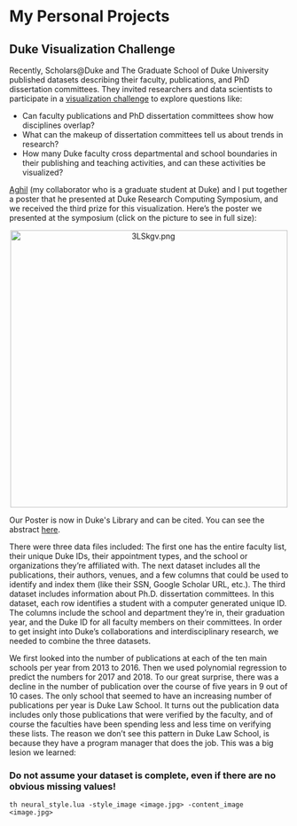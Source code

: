 # My Personal Projects
## Duke Visualization Challenge

Recently, Scholars@Duke and The Graduate School of Duke University published datasets describing their faculty, publications, and PhD dissertation committees. They invited researchers and data scientists to participate in a [visualization challenge](https://rc.duke.edu/scholars-vis-challenge/) to explore questions like:

- Can faculty publications and PhD dissertation committees show how disciplines overlap?
- What can the makeup of dissertation committees tell us about trends in research?
- How many Duke faculty cross departmental and school boundaries in their publishing and teaching activities, and can these activities be visualized?
 
[Aghil](https://github.com/AghilZadeh) (my collaborator who is a graduate student at Duke) and I put together a poster that he presented at Duke Research Computing Symposium, and we received the third prize for this visualization. Here’s the poster we presented at the symposium (click on the picture to see in full size): 

<div align="center">
<img src="https://vgy.me/3LSkgv.png" alt="3LSkgv.png" height="500px">
</div> 


Our Poster is now in Duke's Library and can be cited. You can see the abstract [here](http://hdl.handle.net/10161/16026/).
 
There were three data files included: The first one has the entire faculty list, their unique Duke IDs, their appointment types, and the school or organizations they’re affiliated with. The next dataset includes all the publications, their authors, venues, and a few columns that could be used to identify and index them (like their SSN, Google Scholar URL, etc.). The third dataset includes information about Ph.D. dissertation committees. In this dataset, each row identifies a student with a computer generated unique ID. The columns include the school and department they’re in, their graduation year, and the Duke ID for all faculty members on their committees. In order to get insight into Duke’s collaborations and interdisciplinary research, we needed to combine the three datasets.

We first looked into the number of publications at each of the ten main schools per year from 2013 to 2016. Then we used polynomial regression to predict the numbers for 2017 and 2018. To our great surprise, there was a decline in the number of publication over the course of five years in 9 out of 10 cases. The only school that seemed to have an increasing number of publications per year is Duke Law School.  It turns out the publication data includes only those publications that were verified by the faculty, and of course the faculties have been spending less and less time on verifying these lists. The reason we don’t see this pattern in Duke Law School, is because they have a program manager that does the job. This was a big lesion we learned:

### Do not assume your dataset is complete, even if there are no obvious missing values!

```
th neural_style.lua -style_image <image.jpg> -content_image <image.jpg>
```

 
